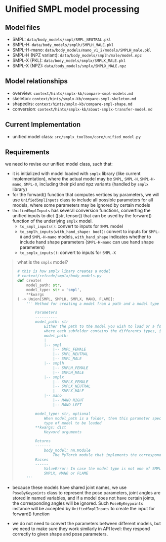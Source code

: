 # Unified SMPL model processing

## Model files
- SMPL: `data/body_models/smpl/SMPL_NEUTRAL.pkl`
- SMPL-H: `data/body_models/smplh/SMPLH_MALE.pkl`
- SMPL-H-mano: `data/body_models/mano_v1_2/models/SMPLH_male.pkl`
- SMPL-H (NPZ variant): `data/body_models/smplh/male/model.npz`
- SMPL-X (PKL): `data/body_models/smplx/SMPLX_MALE.pkl`
- SMPL-X (NPZ): `data/body_models/smplx/SMPLX_MALE.npz`

## Model relationships
- overview: `context/hints/smplx-kb/compare-smpl-models.md`
- skeleton: `context/hints/smplx-kb/compare-smpl-skeleton.md`
- shapedirs: `context/hints/smplx-kb/compare-smpl-shape.md`
- conversion: `context/hints/smplx-kb/about-smplx-transfer-model.md`

## Current Implementation

- unified model class: `src/smplx_toolbox/core/unified_model.py`

## Requirements

we need to revise our unified model class, such that:
- it is initialized with model loaded with `smplx` library (like current implementation), where the actual model may be `SMPL`, `SMPL-H`, `SMPL-H-mano`, `SMPL-X`, including their pkl and npz variants (handled by `smplx` library)
- for the forward() function that computes vertices by parameters, we will use `UnifiedSmplInputs` class to include all possible parameters for all models, where some parameters may be ignored by certain models
- `UnifiedSmplInputs` has several conversion functions, converting the unified inputs to dict ([str, tensor]) that can be used by the forward() function of the underlying `smplx` model.
  - `to_smpl_inputs()`: convert to inputs for `SMPL` model
  - `to_smplh_inputs(with_hand_shape: bool)`: convert to inputs for `SMPL-H` and `SMPL-H-mano` models, `with_hand_shape` indicates whether to include hand shape parameters (`SMPL-H-mano` can use hand shape parameters)
  - `to_smplx_inputs()`: convert to inputs for `SMPL-X`

> what is the `smplx` model?
> ```python
> # this is how smplx libary creates a model
> # context/refcode/smplx/body_models.py
> def create(
>     model_path: str,
>     model_type: str = 'smpl',
>     **kwargs
> ) -> Union[SMPL, SMPLH, SMPLX, MANO, FLAME]:
>     ''' Method for creating a model from a path and a model type
> 
>         Parameters
>         ----------
>         model_path: str
>             Either the path to the model you wish to load or a folder,
>             where each subfolder contains the differents types, i.e.:
>             model_path:
>             |
>             |-- smpl
>                 |-- SMPL_FEMALE
>                 |-- SMPL_NEUTRAL
>                 |-- SMPL_MALE
>             |-- smplh
>                 |-- SMPLH_FEMALE
>                 |-- SMPLH_MALE
>             |-- smplx
>                 |-- SMPLX_FEMALE
>                 |-- SMPLX_NEUTRAL
>                 |-- SMPLX_MALE
>             |-- mano
>                 |-- MANO RIGHT
>                 |-- MANO LEFT
> 
>         model_type: str, optional
>             When model_path is a folder, then this parameter specifies  the
>             type of model to be loaded
>         **kwargs: dict
>             Keyword arguments
> 
>         Returns
>         -------
>             body_model: nn.Module
>                 The PyTorch module that implements the corresponding body model
>         Raises
>         ------
>             ValueError: In case the model type is not one of SMPL, SMPLH,
>             SMPLX, MANO or FLAME
>     '''
> ```

- because these models have shared joint names, we use `PoseByKeypoints` class to represent the pose parameters, joint angles are stored in named variables, and if a model does not have certain joints, the corresponding angles will be ignored. Such `PoseByKeypoints` instance will be accepted by `UnifiedSmplInputs` to create the input for forward() function

- we do not need to convert the parameters between different models, but we need to make sure they work similarly in API level: they respond correctly to given shape and pose parameters.